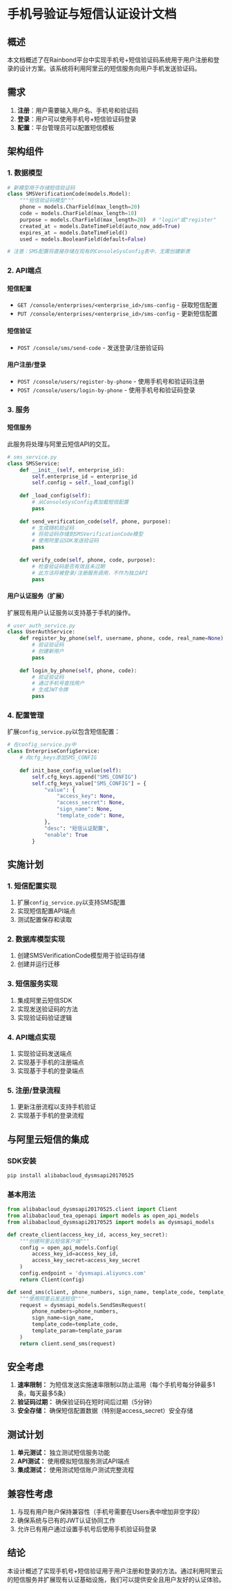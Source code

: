 # 手机号验证与短信认证设计文档

## 概述

本文档概述了在Rainbond平台中实现手机号+短信验证码系统用于用户注册和登录的设计方案。该系统将利用阿里云的短信服务向用户手机发送验证码。

## 需求

1. **注册**：用户需要输入用户名、手机号和验证码
2. **登录**：用户可以使用手机号+短信验证码登录
3. **配置**：平台管理员可以配置短信模板

## 架构组件

### 1. 数据模型

```python
# 新模型用于存储短信验证码
class SMSVerificationCode(models.Model):
    """短信验证码模型"""
    phone = models.CharField(max_length=20)
    code = models.CharField(max_length=10)
    purpose = models.CharField(max_length=20)  # "login"或"register"
    created_at = models.DateTimeField(auto_now_add=True)
    expires_at = models.DateTimeField()
    used = models.BooleanField(default=False)

# 注意：SMS配置将直接存储在现有的ConsoleSysConfig表中，无需创建新表
```

### 2. API端点

#### 短信配置
- `GET /console/enterprises/<enterprise_id>/sms-config` - 获取短信配置
- `PUT /console/enterprises/<enterprise_id>/sms-config` - 更新短信配置

#### 短信验证
- `POST /console/sms/send-code` - 发送登录/注册验证码

#### 用户注册/登录
- `POST /console/users/register-by-phone` - 使用手机号和验证码注册
- `POST /console/users/login-by-phone` - 使用手机号和验证码登录

### 3. 服务

#### 短信服务
此服务将处理与阿里云短信API的交互。

```python
# sms_service.py
class SMSService:
    def __init__(self, enterprise_id):
        self.enterprise_id = enterprise_id
        self.config = self._load_config()
    
    def _load_config(self):
        # 从ConsoleSysConfig表加载短信配置
        pass
    
    def send_verification_code(self, phone, purpose):
        # 生成随机验证码
        # 将验证码存储到SMSVerificationCode模型
        # 使用阿里云SDK发送验证码
        pass
    
    def verify_code(self, phone, code, purpose):
        # 检查验证码是否有效且未过期
        # 此方法将被登录/注册服务调用，不作为独立API
        pass
```

#### 用户认证服务（扩展）
扩展现有用户认证服务以支持基于手机的操作。

```python
# user_auth_service.py
class UserAuthService:
    def register_by_phone(self, username, phone, code, real_name=None):
        # 验证验证码
        # 创建新用户
        pass
    
    def login_by_phone(self, phone, code):
        # 验证验证码
        # 通过手机号查找用户
        # 生成JWT令牌
        pass
```

### 4. 配置管理

扩展`config_service.py`以包含短信配置：

```python
# 在config_service.py中
class EnterpriseConfigService:
    # 向cfg_keys添加SMS_CONFIG
    
    def init_base_config_value(self):
        self.cfg_keys.append("SMS_CONFIG")
        self.cfg_keys_value["SMS_CONFIG"] = {
            "value": {
                "access_key": None,
                "access_secret": None,
                "sign_name": None,
                "template_code": None,
            },
            "desc": "短信认证配置",
            "enable": True
        }
```

## 实施计划

### 1. 短信配置实现

1. 扩展`config_service.py`以支持SMS配置
2. 实现短信配置API端点
3. 测试配置保存和读取

### 2. 数据库模型实现

1. 创建SMSVerificationCode模型用于验证码存储
2. 创建并运行迁移

### 3. 短信服务实现

1. 集成阿里云短信SDK
2. 实现发送验证码的方法
3. 实现验证码验证逻辑

### 4. API端点实现

1. 实现验证码发送端点
2. 实现基于手机的注册端点
3. 实现基于手机的登录端点

### 5. 注册/登录流程

1. 更新注册流程以支持手机验证
2. 实现基于手机的登录流程

## 与阿里云短信的集成

### SDK安装

```bash
pip install alibabacloud_dysmsapi20170525
```

### 基本用法

```python
from alibabacloud_dysmsapi20170525.client import Client
from alibabacloud_tea_openapi import models as open_api_models
from alibabacloud_dysmsapi20170525 import models as dysmsapi_models

def create_client(access_key_id, access_key_secret):
    """创建阿里云短信客户端"""
    config = open_api_models.Config(
        access_key_id=access_key_id,
        access_key_secret=access_key_secret
    )
    config.endpoint = 'dysmsapi.aliyuncs.com'
    return Client(config)

def send_sms(client, phone_numbers, sign_name, template_code, template_param):
    """使用阿里云发送短信"""
    request = dysmsapi_models.SendSmsRequest(
        phone_numbers=phone_numbers,
        sign_name=sign_name,
        template_code=template_code,
        template_param=template_param
    )
    return client.send_sms(request)
```

## 安全考虑

1. **速率限制：** 为短信发送实施速率限制以防止滥用（每个手机号每分钟最多1条，每天最多5条）
2. **验证码过期：** 确保验证码在短时间后过期（5分钟）
3. **安全存储：** 确保短信配置数据（特别是access_secret）安全存储

## 测试计划

1. **单元测试：** 独立测试短信服务功能
2. **API测试：** 使用模拟短信服务测试API端点
3. **集成测试：** 使用测试短信账户测试完整流程

## 兼容性考虑

1. 与现有用户账户保持兼容性（手机号需要在Users表中增加非空字段）
2. 确保系统与已有的JWT认证协同工作
3. 允许已有用户通过设置手机号后使用手机验证码登录

## 结论

本设计概述了实现手机号+短信验证用于用户注册和登录的方法。通过利用阿里云的短信服务并扩展现有认证基础设施，我们可以提供安全且用户友好的认证体验。
